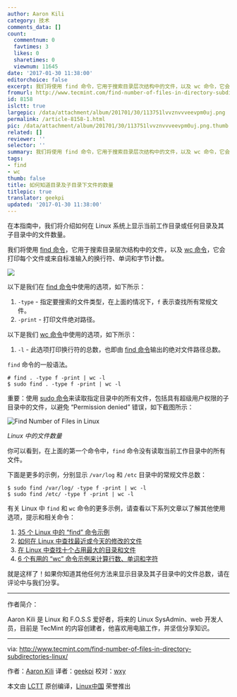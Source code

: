 ```yaml
---
author: Aaron Kili
category: 技术
comments_data: []
count:
  commentnum: 0
  favtimes: 3
  likes: 0
  sharetimes: 0
  viewnum: 11645
date: '2017-01-30 11:38:00'
editorchoice: false
excerpt: 我们将使用 find 命令，它用于搜索目录层次结构中的文件，以及 wc 命令，它会打印每个文件或来自标准输入的换行符、单词和字节计数。
fromurl: http://www.tecmint.com/find-number-of-files-in-directory-subdirectories-linux/
id: 8158
islctt: true
largepic: /data/attachment/album/201701/30/113751lvvznvvveevpm0uj.png
permalink: /article-8158-1.html
pic: /data/attachment/album/201701/30/113751lvvznvvveevpm0uj.png.thumb.jpg
related: []
reviewer: ''
selector: ''
summary: 我们将使用 find 命令，它用于搜索目录层次结构中的文件，以及 wc 命令，它会打印每个文件或来自标准输入的换行符、单词和字节计数。
tags:
- find
- wc
thumb: false
title: 如何知道目录及子目录下文件的数量
titlepic: true
translator: geekpi
updated: '2017-01-30 11:38:00'
---
```


在本指南中，我们将介绍如何在 Linux 系统上显示当前工作目录或任何目录及其子目录中的文件数量。


我们将使用 [find 命令](https://linux.cn/tag-find.html)，它用于搜索目录层次结构中的文件，以及 [wc 命令](https://linux.cn/tag-wc.html)，它会打印每个文件或来自标准输入的换行符、单词和字节计数。


![](/data/attachment/album/201701/30/113751lvvznvvveevpm0uj.png)


以下是我们在 [find 命令](https://linux.cn/tag-find.html)中使用的选项，如下所示：


1. `-type` - 指定要搜索的文件类型，在上面的情况下，`f` 表示查找所有常规文件。
2. `-print` - 打印文件绝对路径。


以下是我们 [wc 命令](https://linux.cn/tag-wc.html)中使用的选项，如下所示：


1. `-l` - 此选项打印换行符的总数，也即由 [find 命令](https://linux.cn/tag-find.html)输出的绝对文件路径总数。


`find` 命令的一般语法。



```
# find . -type f -print | wc -l
$ sudo find . -type f -print | wc -l

```

重要：使用 [sudo 命令](http://www.tecmint.com/sudoers-configurations-for-setting-sudo-in-linux/)来读取指定目录中的所有文件，包括具有超级用户权限的子目录中的文件，以避免 “Permission denied” 错误，如下截图所示：


![Find Number of Files in Linux](/data/attachment/album/201701/30/113802if6nimiu16mym01m.png)


*Linux 中的文件数量*


你可以看到，在上面的第一个命令中，`find` 命令没有读取当前工作目录中的所有文件。


下面是更多的示例，分别显示 `/var/log` 和 `/etc` 目录中的常规文件总数：



```
$ sudo find /var/log/ -type f -print | wc -l
$ sudo find /etc/ -type f -print | wc -l

```

有关 Linux 中 `find` 和 `wc` 命令的更多示例，请查看以下系列文章以了解其他使用选项，提示和相关命令：


1. [35 个 Linux 中的 “find” 命令示例](http://www.tecmint.com/35-practical-examples-of-linux-find-command/)
2. [如何在 Linux 中查找最近或今天的修改的文件](http://www.tecmint.com/find-recent-modified-files-in-linux/)
3. [在 Linux 中查找十个占用最大的目录和文件](http://www.tecmint.com/find-top-large-directories-and-files-sizes-in-linux/)
4. [6 个有用的 “wc” 命令示例来计算行数、单词和字符](http://www.tecmint.com/wc-command-examples/)


就是这样了！如果你知道其他任何方法来显示目录及其子目录中的文件总数，请在评论中与我们分享。




---


作者简介：


Aaron Kili 是 Linux 和 F.O.S.S 爱好者，将来的 Linux SysAdmin、web 开发人员，目前是 TecMint 的内容创建者，他喜欢用电脑工作，并坚信分享知识。




---


via: <http://www.tecmint.com/find-number-of-files-in-directory-subdirectories-linux/>


作者：[Aaron Kili](http://www.tecmint.com/author/aaronkili/) 译者：[geekpi](https://github.com/geekpi) 校对：[wxy](https://github.com/wxy)


本文由 [LCTT](https://github.com/LCTT/TranslateProject) 原创编译，[Linux中国](https://linux.cn/) 荣誉推出